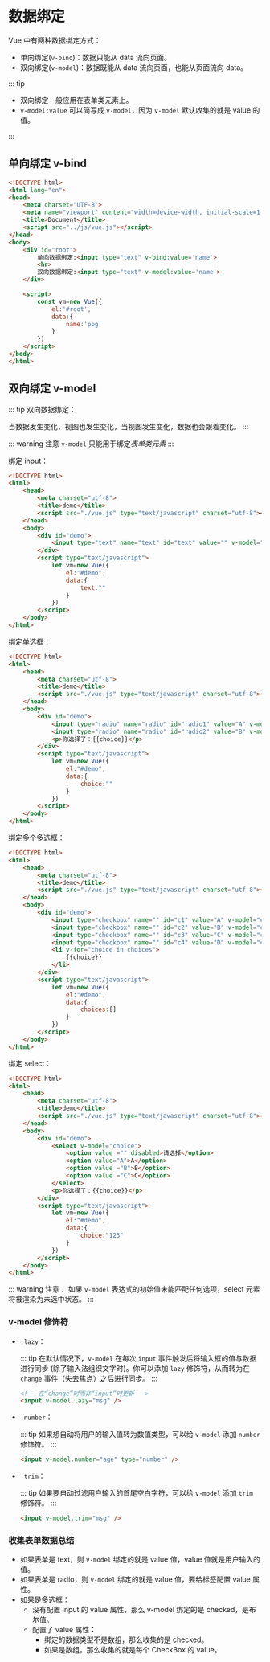# 数据绑定

Vue 中有两种数据绑定方式：

- 单向绑定(`v-bind`)：数据只能从 data 流向页面。
- 双向绑定(`v-model`)：数据既能从 data 流向页面，也能从页面流向 data。

::: tip

- 双向绑定一般应用在表单类元素上。
- `v-model:value` 可以简写成 `v-model`，因为 `v-model` 默认收集的就是 value 的值。

:::

## 单向绑定 v-bind

```html
<!DOCTYPE html>
<html lang="en">
<head>
    <meta charset="UTF-8">
    <meta name="viewport" content="width=device-width, initial-scale=1.0">
    <title>Document</title>
    <script src="../js/vue.js"></script>
</head>
<body>
    <div id="root">
        单向数据绑定:<input type="text" v-bind:value='name'>
        <hr>
        双向数据绑定:<input type="text" v-model:value='name'>
    </div>

    <script>
        const vm=new Vue({
            el:'#root',
            data:{
                name:'ppg'
            }
        })
    </script>
</body>
</html>
```

## 双向绑定 v-model

::: tip
双向数据绑定：

当数据发生变化，视图也发生变化，当视图发生变化，数据也会跟着变化。
:::

::: warning 注意
`v-model` 只能用于绑定*表单类元素*
:::

绑定 input：

```html
<!DOCTYPE html>
<html>
	<head>
		<meta charset="utf-8">
		<title>demo</title>
		<script src="./vue.js" type="text/javascript" charset="utf-8"></script>
	</head>
	<body>
		<div id="demo">
			<input type="text" name="text" id="text" value="" v-model="text"/>{{text}}
		</div>
		<script type="text/javascript">
			let vm=new Vue({
				el:"#demo",
				data:{
					text:""
				}
			})
		</script>
	</body>
</html>
```

绑定单选框：

```html
<!DOCTYPE html>
<html>
	<head>
		<meta charset="utf-8">
		<title>demo</title>
		<script src="./vue.js" type="text/javascript" charset="utf-8"></script>
	</head>
	<body>
		<div id="demo">
			<input type="radio" name="radio" id="radio1" value="A" v-model="choice"/>A
			<input type="radio" name="radio" id="radio2" value="B" v-model="choice"/>B
			<p>你选择了：{{choice}}</p>
		</div>
		<script type="text/javascript">
			let vm=new Vue({
				el:"#demo",
				data:{
					choice:""
				}
			})
		</script>
	</body>
</html>
```

绑定多个多选框：

```html
<!DOCTYPE html>
<html>
	<head>
		<meta charset="utf-8">
		<title>demo</title>
		<script src="./vue.js" type="text/javascript" charset="utf-8"></script>
	</head>
	<body>
		<div id="demo">
			<input type="checkbox" name="" id="c1" value="A" v-model="choices"/>A
			<input type="checkbox" name="" id="c2" value="B" v-model="choices"/>B
			<input type="checkbox" name="" id="c3" value="C" v-model="choices"/>C
			<input type="checkbox" name="" id="c4" value="D" v-model="choices"/>D
			<li v-for="choice in choices">
				{{choice}}
			</li>
		</div>
		<script type="text/javascript">
			let vm=new Vue({
				el:"#demo",
				data:{
					choices:[]
				}
			})
		</script>
	</body>
</html>
```

绑定 select：

```html
<!DOCTYPE html>
<html>
	<head>
		<meta charset="utf-8">
		<title>demo</title>
		<script src="./vue.js" type="text/javascript" charset="utf-8"></script>
	</head>
	<body>
		<div id="demo">
			<select v-model="choice">
				<option value ="" disabled>请选择</option>
				<option value="A">A</option>
				<option value ="B">B</option>
				<option value ="C">C</option>
			</select>
			<p>你选择了：{{choice}}</p>
		</div>
		<script type="text/javascript">
			let vm=new Vue({
				el:"#demo",
				data:{
					choice:"123"
				}
			})
		</script>
	</body>
</html>
```

::: warning 注意：
如果 `v-model` 表达式的初始值未能匹配任何选项，select 元素将被渲染为未选中状态。
:::

### v-model 修饰符

- `.lazy`：

  ::: tip
  在默认情况下，`v-model` 在每次 `input` 事件触发后将输入框的值与数据进行同步 (除了输入法组织文字时)。你可以添加 `lazy` 修饰符，从而转为在 `change` 事件（失去焦点）之后进行同步。
  :::

  ```html
  <!-- 在“change”时而非“input”时更新 -->
  <input v-model.lazy="msg" />
  ```

- `.number`：

  ::: tip
  如果想自动将用户的输入值转为数值类型，可以给 `v-model` 添加 `number` 修饰符。
  :::

  ```html
  <input v-model.number="age" type="number" />
  ```

- `.trim`：

  ::: tip
  如果要自动过滤用户输入的首尾空白字符，可以给 `v-model` 添加 `trim` 修饰符。
  :::

  ```html
  <input v-model.trim="msg" />
  ```

### 收集表单数据总结

- 如果表单是 text，则 `v-model` 绑定的就是 value 值，value 值就是用户输入的值。
- 如果表单是 radio，则 `v-model` 绑定的就是 value 值，要给标签配置 value 属性。
- 如果是多选框：
    - 没有配置 input 的 value 属性，那么 v-model 绑定的是 checked，是布尔值。
    - 配置了 value 属性：
        - 绑定的数据类型不是数组，那么收集的是 checked。
        - 如果是数组，那么收集的就是每个 CheckBox 的 value。
